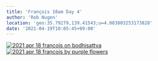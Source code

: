 ```yaml
---
title: 'François 10am Day 4'
author: 'Rob Nugen'
location: 'geo:35.79279,139.41543;u=4.003803253173828'
date: '2021-04-19T10:05:45+09:00'
---
```


[![2021 apr 18 francois on bodhisattva](//b.robnugen.com/quests/walk-to-niigata/2021/en_route/day-04/thumbs/2021_apr_18_francois_on_bodhisattva.jpeg)](//b.robnugen.com/quests/walk-to-niigata/2021/en_route/day-04/2021_apr_18_francois_on_bodhisattva.jpeg)
[![2021 apr 18 francois by purple flowers](//b.robnugen.com/quests/walk-to-niigata/2021/en_route/day-04/thumbs/2021_apr_18_francois_by_purple_flowers.jpeg)](//b.robnugen.com/quests/walk-to-niigata/2021/en_route/day-04/2021_apr_18_francois_by_purple_flowers.jpeg)          
